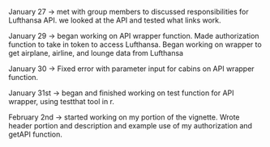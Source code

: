 January 27 -> met with group members to discussed responsibilities for Lufthansa API.
we looked at the API and tested what links work.

January 29 -> began working on API wrapper function. Made authorization function to take in token
to access Lufthansa. Began working on wrapper to get airplane, airline, and lounge data from Lufthansa

January 30 -> Fixed error with parameter input for cabins on API wrapper function.

January 31st -> began and finished working on test function for API wrapper, using testthat tool in r.

February 2nd -> started working on my portion of the vignette. Wrote header portion and description and example use of my authorization and getAPI function.
